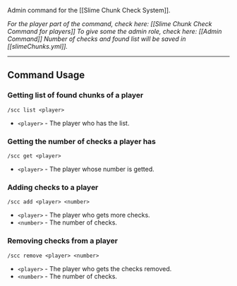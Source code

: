 Admin command for the [[Slime Chunk Check System]].

_For the player part of the command, check here: [[Slime Chunk Check Command for players]]_
_To give some the admin role, check here: [[Admin Command]]_
_Number of checks and found list will be saved in [[slimeChunks.yml]]._

---
## Command Usage

### Getting list of found chunks of a player
`/scc list <player>`

- `<player>` - The player who has the list.

### Getting the number of checks a player has
`/scc get <player>`

- `<player>` - The player whose number is getted.

### Adding checks to a player
`/scc add <player> <number>`

- `<player>` - The player who gets more checks.
- `<number>` - The number of checks.

### Removing checks from a player
`/scc remove <player> <number>`

- `<player>` - The player who gets the checks removed.
- `<number>` - The number of checks.